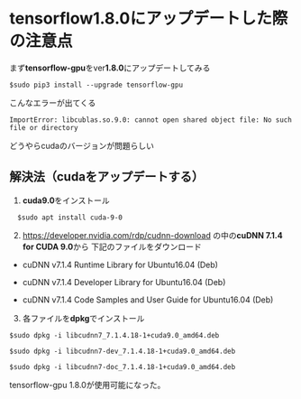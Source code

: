 # tensorflow1.8.0にアップデートした際の注意点

まず**tensorflow-gpu**をver**1.8.0**にアップデートしてみる
```
$sudo pip3 install --upgrade tensorflow-gpu
```
  こんなエラーが出てくる
```
ImportError: libcublas.so.9.0: cannot open shared object file: No such file or directory
```

  どうやらcudaのバージョンが問題らしい

## 解決法（cudaをアップデートする）

1. **cuda9.0**をインストール
```
  $sudo apt install cuda-9-0
```

2. https://developer.nvidia.com/rdp/cudnn-download の中の**cuDNN 7.1.4 for CUDA 9.0**から
下記のファイルをダウンロード

- cuDNN v7.1.4 Runtime Library for Ubuntu16.04 (Deb)

- cuDNN v7.1.4 Developer Library for Ubuntu16.04 (Deb)

- cuDNN v7.1.4 Code Samples and User Guide for Ubuntu16.04 (Deb)

3. 各ファイルを**dpkg**でインストール
```
$sudo dpkg -i libcudnn7_7.1.4.18-1+cuda9.0_amd64.deb
```
```
$sudo dpkg -i libcudnn7-dev_7.1.4.18-1+cuda9.0_amd64.deb
```

```
$sudo dpkg -i libcudnn7-doc_7.1.4.18-1+cuda9.0_amd64.deb
```

tensorflow-gpu 1.8.0が使用可能になった。



